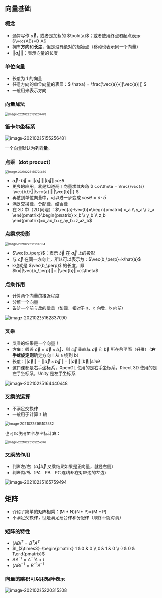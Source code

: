 ## 向量基础

### 概念

- 通常写作 $\vec{a}$，或者是加粗的 $\bold{a}$；或者使用终点和起点表示 $\vec{AB}=B-A$
- 拥有**方向**和**长度**，但是没有绝对的起始点（移动也表示同一个向量）
- $||\vec{a}||$：表示向量的长度

### 单位向量

- 长度为 1 的向量
- 任意方向的单位向量的表示：$ \hat{a} = \frac{\vec{a}}{||\vec{a}||} $
- 一般用来表示方向

### 向量加法

<img src="./img/image-20210225155209478.png" alt="image-20210225155209478" style="zoom:67%;" />

### 笛卡尔坐标系

![image-20210225155256481](./img/image-20210225155256481.png)

一个向量默认为**列向量**。

### 点乘（dot product）

<img src="./img/image-20210225155725469.png" alt="image-20210225155725469" style="zoom: 67%;" />

- $\vec{a}·\vec{b}=||\vec{a}||||\vec{b}||cos\theta$
- 更多的应用，就是知道两个向量求其夹角 $ cos\theta = \frac{\vec{a}·\vec{b}}{||\vec{a}||||\vec{b}||}  $
- 再放到单位向量中，可以进一步变成 $cos\theta=\hat{a}·\hat{b}$
- 满足交换律、分配律、结合律
- 在 3D 中（2D 同理）：$\vec{a}·\vec{b}=\begin{pmatrix} x_a \\ y_a \\ z_a \end{pmatrix}·\begin{pmatrix} x_b \\ y_b \\ z_b \end{pmatrix}=x_ax_b+y_ay_b+z_az_b$

### 点乘求投影

<img src="./img/image-20210225161637104.png" alt="image-20210225161637104" style="zoom:67%;" />

- $\vec{b_\perp}$：表示 $\vec{b}$ 在 $\vec{a}$ 上的投影
- 与 $\vec{a}$ 在同一方向上，所以可以表示为：$\vec{b_\perp}=k\hat{a}$
- k也就是 $\vec{b_\perp}$ 的长度，即  $k=||\vec{b_\perp}||=||\vec{b}||cos\theta$

### 点乘作用

- 计算两个向量的接近程度
- 分解一个向量
- 告诉一个前与后的信息（如图，相对于 a，c 向后，b 向前）

![image-20210225162837090](./img/image-20210225162837090.png)

### 叉乘

- 叉乘的结果是一个向量！
- 方向：假设 $\vec{c} = \vec{a}\times\vec{b}$，则 $\vec{c}$ 垂直与 $\vec{a}$ 和 $\vec{b}$ 所在的平面（升维）（**右手螺旋定则**确定方向！从 a 绕到 b）
- 长度：$||\vec{c}|| = ||\vec{a}\times\vec{b}||=||\vec{a}||||\vec{b}||sin\theta$
- 这门课都是右手坐标系，OpenGL 使用的是右手坐标系，Direct 3D 使用的是左手坐标系，Unity 是左手坐标系

![image-20210225164440448](./img/image-20210225164440448.png)

### 叉乘的运算

- 不满足交换律
- 一般用于计算 z 轴

<img src="./img/image-20210225165102532.png" alt="image-20210225165102532" style="zoom: 80%;" />

也可以使用笛卡尔坐标计算：

<img src="./img/image-20210225165255376.png" alt="image-20210225165255376" style="zoom:67%;" />

### 叉乘的作用

- 判断左/右（$\vec{a}\vec{b}$ 叉乘结果如果是正向量，就是右侧）
- 判断内/外（PA、PB、PC 连线都在对应边的左边）

![image-20210225165759494](./img/image-20210225165759494.png)

## 矩阵

- 介绍了简单的矩阵相乘：(M * N)(N * P)=(M * P)
- 不满足交换律，但是满足结合律和分配律（顺序不能对调）

### 矩阵的特性

- $(AB)^T=B^TA^T$
- $I_{3\times3}=\begin{pmatrix} 1 & 0 & 0 \\ 0 & 1 & 0 \\ 0 & 0 & 1\end{pmatrix}$
- $AA^{-1}=A^{-1}A=I$
- $(AB)^{-1}=B^{-1}A^{-1}$

### 向量的乘积可以用矩阵表示

![image-20210225220315308](./img/image-20210225220315308.png)